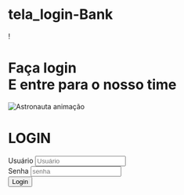 # tela_login-Bank
!<!DOCTYPE html>
<html lang="en">
<head>
    <meta charset="UTF-8">
    <meta http-equiv="X-UA-Compatible" content="IE=edge">
    <meta name="viewport" content="width=device-width, initial-scale=1.0">
    <link rel="stylesheet" href="style.css">
    <title>Login</title>
</head>
<body>
     <div class="main-login">
          <div class="left-login">
                <h1>Faça login<br>E entre para o nosso time</h1>
                <img src="astronaut-animate.svg" class="left-login-image"  alt="Astronauta animação">
          </div>
     <div class="right-login">
        <div class="card-login">
              <h1>LOGIN</h1>
              <div class="textfield">
                <label for="usuario">Usuário</label>
                <input type="text" name="usuario" placeholder="Usuário">
               </div>
               <div class="textfield">
                <label for="senha">Senha</label>
                <input type="password" name="senha" placeholder="senha">
               </div>
               <button class="btn-login">Login</button>
             </div>
         </div>    
     </div>
</body>
</html>






